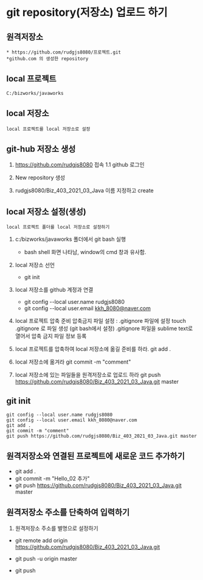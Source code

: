 # git repository(저장소) 업로드 하기

## 원격저장소
	* https://github.com/rudgjs8080/프로젝트.git
	*github.com 의 생성한 repository

## local 프로젝트
	C:/bizworks/javaworks

## local 저장소
	local 프로젝트를 local 저장소로 설정

## git-hub 저장소 생성
1. https://github.com/rudgjs8080 접속
	1.1 github 로그인
2. New repository 생성

3. rudgjs8080/Biz_403_2021_03_Java 이름 지정하고 create

## local 저장소 설정(생성)
	local 프로젝트 폴더를 local 저장소로 설정하기

1. c:/bizworks/javaworks 폴더에서 git bash 실행
	- bash shell 화면 나타남, window의 cmd 창과 유사함.
2. local 저장소 선언 
	- git init

3. local 저장소를 github 계정과 연결
	- git config --local user.name rudgjs8080
	- git config --local user.email kkh_8080@naver.com
4. local 프로젝트 압축 준비
	압축금지 파일 설정 : .gitignore 파일에 설정
	touch .gitignore 로 파일 생성 (git bash에서 설정)
	.gitignore 파일을 sublime text로 열어서 압축 금지 파일 정보 등록
5. local 프로젝트를 압축하여 local 저장소에 옮길 준비를 하라.
	git add .
6. local 저장소에 옮겨라
	git commit -m "comment"
7. local 저장소에 있는 파일들을 원격저장소로 업로드 하라 
	git push https://github.com/rudgjs8080/Biz_403_2021_03_Java.git master


##  git init
	git config --local user.name rudgjs8080
	git config --local user.email kkh_8080@naver.com
	git add .
	git commit -m "comment"
	git push https://github.com/rudgjs8080/Biz_403_2021_03_Java.git master

## 원격저장소와 연결된 프로젝트에 새로운 코드 추가하기
* git add .
* git commit -m "Hello_02 추가"
* git push https://github.com/rudgjs8080/Biz_403_2021_03_Java.git master

## 원격저장소 주소를 단축하여 입력하기
1. 원격저장소 주소를 별명으로 설정하기
* git remote add origin https://github.com/rudgjs8080/Biz_403_2021_03_Java.git

* git push -u origin master
* git push
